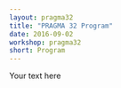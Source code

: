 ```yaml
---
layout: pragma32
title: "PRAGMA 32 Program"
date: 2016-09-02
workshop: pragma32
short: Program
---
```


Your text here 


